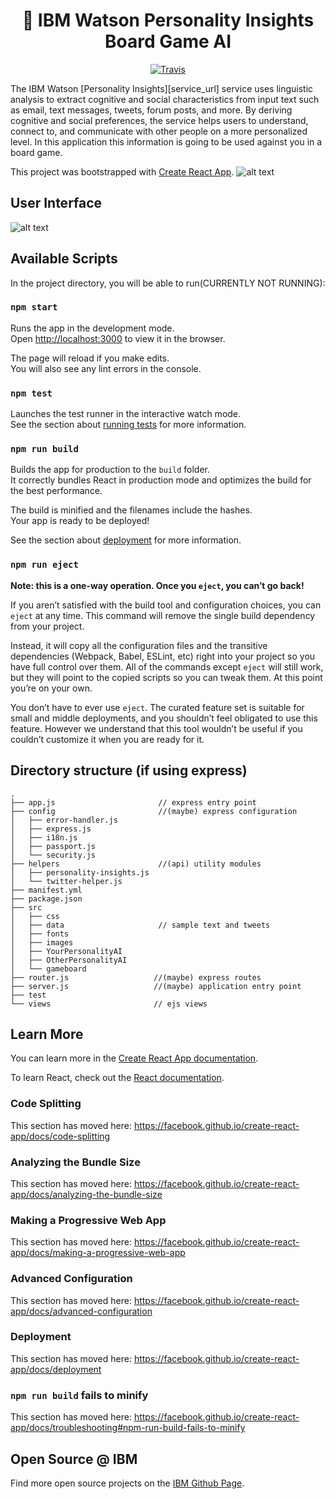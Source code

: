

<h1 align="center" style="border-bottom: none;">🚀 IBM Watson Personality Insights Board Game AI</h1>
<p align="center">
  <a href="https://travis-ci.org/toofpaste/CapStonePlan.svg?branch=master">
    <img alt="Travis" src="https://travis-ci.org/toofpaste/CapStonePlan.svg?branch=master">
  </a>
</p>
</p>
The IBM Watson [Personality Insights][service_url] service uses linguistic analysis to extract cognitive and social characteristics from input text such as email, text messages, tweets, forum posts, and more. By deriving cognitive and social preferences, the service helps users to understand, connect to, and communicate with other people on a more personalized level. In this application this information is going to be used against you in a board game.


This project was bootstrapped with [Create React App](https://github.com/facebook/create-react-app).
![alt text](https://i.imgur.com/9EKpWJT.png)

## User Interface
![alt text](https://i.imgur.com/zLkqouJ.png)
## Available Scripts

In the project directory, you will be able to run(CURRENTLY NOT RUNNING):

### `npm start`

Runs the app in the development mode.<br>
Open [http://localhost:3000](http://localhost:3000) to view it in the browser.

The page will reload if you make edits.<br>
You will also see any lint errors in the console.

### `npm test`

Launches the test runner in the interactive watch mode.<br>
See the section about [running tests](https://facebook.github.io/create-react-app/docs/running-tests) for more information.

### `npm run build`

Builds the app for production to the `build` folder.<br>
It correctly bundles React in production mode and optimizes the build for the best performance.

The build is minified and the filenames include the hashes.<br>
Your app is ready to be deployed!

See the section about [deployment](https://facebook.github.io/create-react-app/docs/deployment) for more information.

### `npm run eject`

**Note: this is a one-way operation. Once you `eject`, you can’t go back!**

If you aren’t satisfied with the build tool and configuration choices, you can `eject` at any time. This command will remove the single build dependency from your project.

Instead, it will copy all the configuration files and the transitive dependencies (Webpack, Babel, ESLint, etc) right into your project so you have full control over them. All of the commands except `eject` will still work, but they will point to the copied scripts so you can tweak them. At this point you’re on your own.

You don’t have to ever use `eject`. The curated feature set is suitable for small and middle deployments, and you shouldn’t feel obligated to use this feature. However we understand that this tool wouldn’t be useful if you couldn’t customize it when you are ready for it.


## Directory structure (if using express)

```none
.
├── app.js                       // express entry point
├── config                       //(maybe) express configuration
│   ├── error-handler.js
│   ├── express.js
│   ├── i18n.js
│   ├── passport.js
│   └── security.js
├── helpers                      //(api) utility modules
│   ├── personality-insights.js
│   └── twitter-helper.js
├── manifest.yml
├── package.json
├── src
│   ├── css
│   ├── data                     // sample text and tweets
│   ├── fonts
│   ├── images
│   ├── YourPersonalityAI
│   ├── OtherPersonalityAI
│   └── gameboard
├── router.js                   //(maybe) express routes
├── server.js                   //(maybe) application entry point
├── test
└── views                       // ejs views
```

## Learn More

You can learn more in the [Create React App documentation](https://facebook.github.io/create-react-app/docs/getting-started).

To learn React, check out the [React documentation](https://reactjs.org/).

### Code Splitting

This section has moved here: https://facebook.github.io/create-react-app/docs/code-splitting

### Analyzing the Bundle Size

This section has moved here: https://facebook.github.io/create-react-app/docs/analyzing-the-bundle-size

### Making a Progressive Web App

This section has moved here: https://facebook.github.io/create-react-app/docs/making-a-progressive-web-app

### Advanced Configuration

This section has moved here: https://facebook.github.io/create-react-app/docs/advanced-configuration

### Deployment

This section has moved here: https://facebook.github.io/create-react-app/docs/deployment

### `npm run build` fails to minify

This section has moved here: https://facebook.github.io/create-react-app/docs/troubleshooting#npm-run-build-fails-to-minify

## Open Source @ IBM

Find more open source projects on the
[IBM Github Page](http://ibm.github.io/).

[service_url]: https://www.ibm.com/watson/services/personality-insights/
[create_twitter_app]: https://apps.twitter.com/app/new
